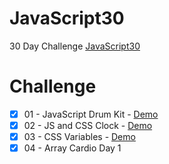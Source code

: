 # JavaScript30
30 Day Challenge [JavaScript30](https://JavaScript30.com)

# Challenge
- [x] 01 - JavaScript Drum Kit - [Demo](https://competent-perlman-8e46a2.netlify.com/)
- [x] 02 - JS and CSS Clock - [Demo](https://heuristic-allen-43555a.netlify.com/)
- [x] 03 - CSS Variables - [Demo](https://dazzling-minsky-0edda1.netlify.com/)
- [x] 04 - Array Cardio Day 1 
